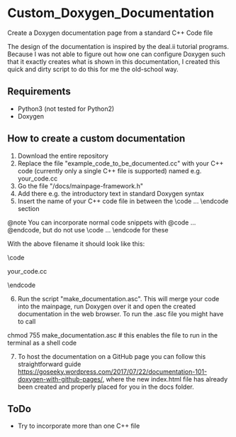 # Custom_Doxygen_Documentation
Create a Doxygen documentation page from a standard C++ Code file

The design of the documentation is inspired by the deal.ii tutorial programs. Because I was not able to figure out how one can configure Doxygen such that it exactly creates  what is shown in this documentation, I created this quick and dirty script to do this for me the old-school way.

## Requirements
- Python3 (not tested for Python2)
- Doxygen

## How to create a custom documentation
1. Download the entire repository
2. Replace the file "example_code_to_be_documented.cc" with your C++ code (currently only a single C++ file is supported) named e.g. your_code.cc
3. Go the file "/docs/mainpage-framework.h"
4. Add there e.g. the introductory text in standard Doxygen syntax
5. Insert the name of your C++ code file in between the \code ... \endcode section

@note You can incorporate normal code snippets with @code ... @endcode, but do not use \code ... \endcode for these

With the above filename it should look like this:

\code

your_code.cc

\endcode

6. Run the script "make_documentation.asc". This will merge your code into the mainpage, run Doxygen over it and open the created documentation in the web browser. To run the .asc file you might have to call

chmod 755 make_documentation.asc # this enables the file to run in the terminal as a shell code

7. To host the documentation on a GitHub page you can follow this straightforward guide https://goseeky.wordpress.com/2017/07/22/documentation-101-doxygen-with-github-pages/, where the new index.html file has already been created and properly placed for you in the docs folder.

## ToDo
- Try to incorporate more than one C++ file